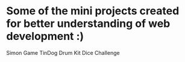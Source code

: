 # Some of the mini projects created for better understanding of web development :)
Simon Game 
TinDog
Drum Kit
Dice Challenge
